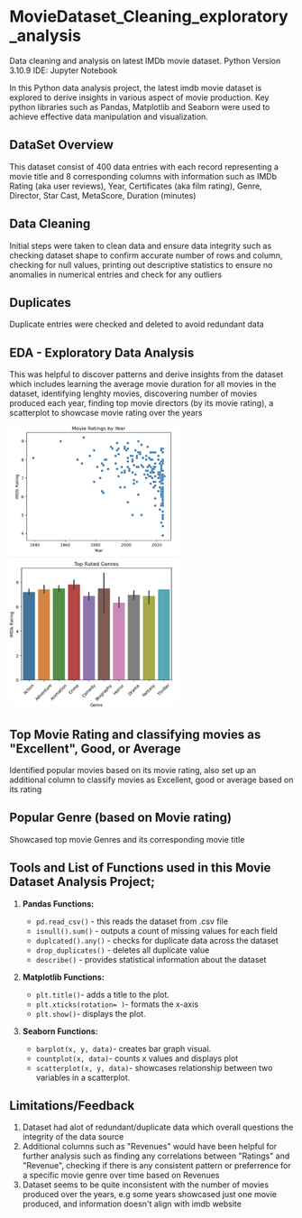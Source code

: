 # MovieDataset_Cleaning_exploratory_analysis
Data cleaning and analysis on latest IMDb movie dataset.
Python Version 3.10.9 IDE: Jupyter Notebook

In this Python data analysis project, the latest imdb movie dataset is explored to derive insights in various aspect of movie production. Key python libraries such as Pandas, Matplotlib and Seaborn were used to achieve effective data manipulation and visualization.

## DataSet Overview

This dataset consist of 400 data entries with each record representing a movie title and 8 corresponding columns with information such as IMDb Rating (aka user reviews), Year, Certificates (aka film rating), Genre, Director, Star Cast, MetaScore, Duration (minutes)

## Data Cleaning

Initial steps were taken to clean data and ensure data integrity such as checking dataset shape to confirm accurate number of rows and column, checking for null values, printing out descriptive statistics to ensure no anomalies in numerical entries and check for any outliers

## Duplicates

Duplicate entries were checked and deleted to avoid redundant data

## EDA - Exploratory Data Analysis

This was helpful to discover patterns and derive insights from the dataset which includes learning the average movie duration for all movies in the dataset, identifying lenghty movies, discovering number of movies produced each year, finding top movie directors (by its movie rating), a scatterplot to showcase movie rating over the years

<img src="https://github.com/Ugo90s/movieDataset_Cleaning_exploratory_analysis/blob/main/movie_rating_byYear.png" width=60% height=50%>

<img src="https://github.com/Ugo90s/movieDataset_Cleaning_exploratory_analysis/blob/main/top_movieGenre.png" width=60% height=50%>


## Top Movie Rating and classifying movies as "Excellent", Good, or Average

Identified popular movies based on its movie rating, also set up an additional column to classify movies as Excellent, good or average based on its rating

## Popular Genre (based on Movie rating)

Showcased top movie Genres and its corresponding movie title

## Tools and List of Functions used in this Movie Dataset Analysis Project;

1. **Pandas Functions:**
   - `pd.read_csv()` - this reads the dataset from .csv file
   - `isnull().sum()` - outputs a count of missing values for each field
   - `duplcated().any()` - checks for duplicate data across the dataset
   - `drop_duplicates()` - deletes all duplicate value
   - `describe()` - provides statistical information about the dataset
    
2. **Matplotlib Functions:**
   - `plt.title()`- adds a title to the plot.
   - `plt.xticks(rotation= )`- formats the x-axis
   - `plt.show()`- displays the plot.

3. **Seaborn Functions:**
   - `barplot(x, y, data)`- creates bar graph visual.
   - `countplot(x, data)`- counts x values and displays plot
   - `scatterplot(x, y, data)`- showcases relationship between two variables in a scatterplot.
  
## Limitations/Feedback

1. Dataset had alot of redundant/duplicate data which overall questions the integrity of the data source
2. Additional columns such as "Revenues" would have been helpful for further analysis such as finding any correlations between "Ratings" and "Revenue", checking if there is any consistent pattern or preferrence for a specific movie genre over time based on Revenues
3. Dataset seems to be quite inconsistent with the number of movies produced over the years, e.g some years showcased just one movie produced, and information doesn't align with imdb website
